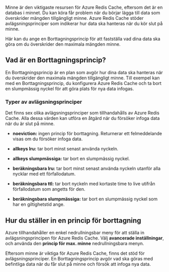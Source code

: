 Minne är den viktigaste resursen för Azure Redis Cache, eftersom det är en databas i minnet. Du kan köra får problem när du börjar lägga till data som överskrider mängden tillgängligt minne. Azure Redis Cache stöder avlägsningsprinciper som indikerar hur data ska hanteras när du kör slut på minne.

Här kan du ange en Borttagningsprincip för att fastställa vad dina data ska göra om du överskrider den maximala mängden minne.

## <a name="what-is-an-eviction-policy"></a>Vad är en Borttagningsprincip?

En Borttagningsprincip är en plan som avgör hur dina data ska hanteras när du överskrider den maximala mängden tillgängligt minne. Till exempel kan med en Borttagningsprincip, du konfigurera Azure Redis Cache och ta bort en slumpmässig nyckel för att göra plats för nya data infogas.

### <a name="types-of-eviction-policies"></a>Typer av avlägsningsprinciper

Det finns sex olika avlägsningsprinciper som tillhandahålls av Azure Redis Cache. Alla dessa värden kan utföra en åtgärd när du försöker infoga data när du är slut på minne.

* **noeviction:** ingen princip för borttagning. Returnerar ett felmeddelande visas om du försöker infoga data.

* **allkeys lru:** tar bort minst senast använda nyckeln.

* **allkeys slumpmässiga:** tar bort en slumpmässig nyckel.

* **beräkningsbara lru:** tar bort minst senast använda nyckeln utanför alla nycklar med ett förfallodatum.

* **beräkningsbara ttl:** tar bort nyckeln med kortaste time to live utifrån förfallodatum som angetts för den.

* **beräkningsbara slumpmässiga:** tar bort en slumpmässig nyckel som har en giltighetstid ange.

## <a name="how-to-set-an-eviction-policy"></a>Hur du ställer in en princip för borttagning

Azure tillhandahåller en enkel nedrullningsbar meny för att ställa in avlägsningsprincipen för Azure Redis Cache. Välj **avancerade inställningar**, och använda den **princip för max. minne** nedrullningsbara menyn.

Eftersom minne är viktiga för Azure Redis Cache, finns det stöd för avlägsningsprinciper. En Borttagningsprincip avgör vad ska göras med befintliga data när du får slut på minne och försök att infoga nya data.